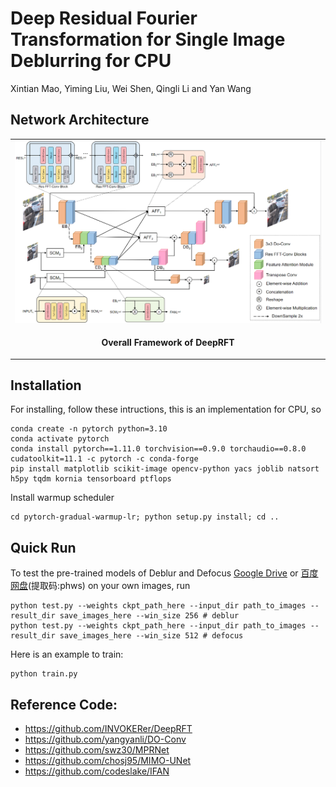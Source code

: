 # Deep Residual Fourier Transformation for Single Image Deblurring for CPU
Xintian Mao, Yiming Liu, Wei Shen, Qingli Li and Yan Wang


<!-- **Paper**: https://arxiv.org/abs/2111.11745 -->


## Network Architecture
<table>
  <tr>
    <td> <img src = "./images/framework.png" width="800"> </td>
  </tr>
  <tr>
    <td><p align="center"><b>Overall Framework of DeepRFT</b></p></td>
  </tr>
</table>

## Installation
<!-- The model is built in PyTorch 1.8.0 and tested on Ubuntu 18.04 environment (Python3.8, CUDA11.1). -->

For installing, follow these intructions, this is an implementation for CPU, so
```
conda create -n pytorch python=3.10
conda activate pytorch
conda install pytorch==1.11.0 torchvision==0.9.0 torchaudio==0.8.0 cudatoolkit=11.1 -c pytorch -c conda-forge
pip install matplotlib scikit-image opencv-python yacs joblib natsort h5py tqdm kornia tensorboard ptflops
```

Install warmup scheduler

```
cd pytorch-gradual-warmup-lr; python setup.py install; cd ..
```

## Quick Run

To test the pre-trained models of Deblur and Defocus [Google Drive](https://drive.google.com/file/d/1FoQZrbcYPGzU9xzOPI1Q1NybNUGR-ZUg/view?usp=sharing) or [百度网盘](https://pan.baidu.com/s/10DuQZiXC-Dc6jtLc9YJGbg)(提取码:phws) on your own images, run 
```
python test.py --weights ckpt_path_here --input_dir path_to_images --result_dir save_images_here --win_size 256 # deblur
python test.py --weights ckpt_path_here --input_dir path_to_images --result_dir save_images_here --win_size 512 # defocus
```
Here is an example to train:
```
python train.py
```


<!-- ## Results
Experiment for image deblurring.
<table>
  <tr>
    <td> <img src = "./images/psnr_params_flops.png" width="1200"> </td>
  </tr>
  <tr>
    <td><p align="center"><b>Deblurring on GoPro Datasets.</b></p></td>
  </tr>
</table> -->

## Reference Code:
- https://github.com/INVOKERer/DeepRFT
- https://github.com/yangyanli/DO-Conv
- https://github.com/swz30/MPRNet
- https://github.com/chosj95/MIMO-UNet
- https://github.com/codeslake/IFAN

<!-- ## Citation
If you use DeepRFT, please consider citing:

    @inproceedings{,
        title={Deep Residual Fourier Transformation for Single Image Deblurring},
        author={Xintian Mao, Yiming Liu, Wei Shen, Qingli Li, Yan Wang},
        booktitle={arXiv:2111.11745},
        year={2021}
    } -->

<!-- ## Contact
If you have any question, please contact mxt_invoker1997@163.com -->
